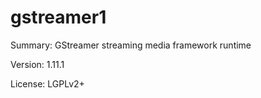 #           gstreamer1
 
Summary:        GStreamer streaming media framework runtime
 
Version:        1.11.1
 
License:        LGPLv2+
 
